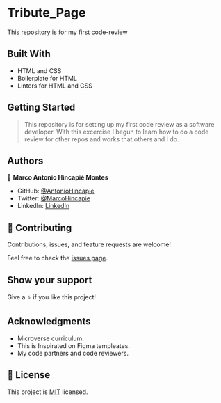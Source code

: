 # Tribute_Page

This repository is for my first code-review

## Built With

- HTML and CSS
- Boilerplate for HTML
- Linters for HTML and CSS

## Getting Started

> This repository is for setting up my first code review as a software developer. With this excercise I begun to learn how to do a code review for other repos and works that others and I do.

## Authors

👤 **Marco Antonio Hincapié Montes**

- GitHub: [@AntonioHincapie](https://github.com/AntonioHincapie)
- Twitter: [@MarcoHincapie](https://twitter.com/MarcoHincapie)
- LinkedIn: [LinkedIn](https://www.linkedin.com/in/marco-hincapi%C3%A9-7a76751a3/)

## 🤝 Contributing

Contributions, issues, and feature requests are welcome!

Feel free to check the [issues page](../../issues/).

## Show your support

Give a ⭐️ if you like this project!

## Acknowledgments

- Microverse curriculum.
- This is Inspirated on Figma templeates.
- My code partners and code reviewers.

## 📝 License

This project is [MIT](./MIT.md) licensed.
